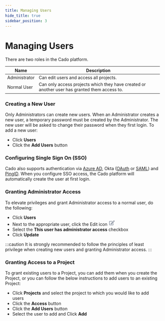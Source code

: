 ```yaml
---
title: Managing Users
hide_title: true
sidebar_position: 3
---
```


# Managing Users
There are two roles in the Cado platform. 

| Name | Description |
| ---- | ----------- |
| Administrator | Can edit users and access all projects. |
| Normal User | Can only access projects which they have created or another user has granted them access to. |

### Creating a New User
Only Administrators can create new users.  When an Administrator creates a new user, a temporary password must be created by the Administrator.  The new user will be asked to change their password when they first login.
To add a new user:
- Click **Users** 
- Click the **Add Users** button

### Configuring Single Sign On (SSO)
Cado also supports authentication via [Azure AD](sso/azure-ad.md), Okta ([OAuth](sso/okta.md) or [SAML](sso/okta_saml.md)) and [PingID](sso/ping_saml.md). When you configure SSO access, the Cado platform will automatically create the user at first login.

### Granting Administrator Access
To elevate privileges and grant Administrator access to a normal user, do the following:
- Click **Users**
- Next to the appropriate user, click the Edit icon ![Edit](/img/edit.png)
- Select the **This user has administrator access** checkbox
- Click **Update**

:::caution
It is strongly recommended to follow the principles of least privilege when creating new users and granting Administrator access.
:::

### Granting Access to a Project
To grant existing users to a Project, you can add them when you create the Project, or you can follow the below instructions to add users to an existing Project:
- Click **Projects** and select the project to which you would like to add users
- Click the **Access** button 
- Click the **Add Users** button
- Select the user to add and Click **Add**
